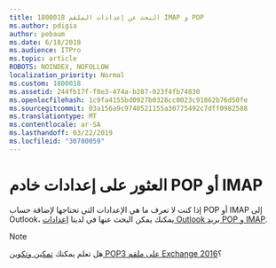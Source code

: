 ```yaml
---
title: 1800018 البحث عن إعدادات الملقم IMAP و POP
ms.author: pdigia
author: pebaum
ms.date: 6/18/2018
ms.audience: ITPro
ms.topic: article
ROBOTS: NOINDEX, NOFOLLOW
localization_priority: Normal
ms.custom: 1800018
ms.assetid: 244fb17f-f0e3-474a-b287-023f4fb74830
ms.openlocfilehash: 1c9fa4155bd0927b0328cc0023c91862b76d50fe
ms.sourcegitcommit: 03a156a9c9740521155a30775492c7dff0982588
ms.translationtype: MT
ms.contentlocale: ar-SA
ms.lasthandoff: 03/22/2019
ms.locfileid: "30780059"
---
```

# <a name="find-your-pop-or-imap-server-settings"></a>العثور على إعدادات خادم POP أو IMAP

إذا كنت لا تعرف ما هي الإعدادات التي تحتاجها لإضافة حساب POP أو IMAP إلى Outlook، يمكنك يمكن البحث عنها في لدينا [إعدادات Outlook بريد POP و IMAP](https://support.office.com/article/8361e398-8af4-4e97-b147-6c6c4ac95353.aspx).
  
> [!NOTE]
> هل تعلم يمكنك [تمكين وتكوين POP3 على ملقم Exchange 2016](https://technet.microsoft.com/library/bb124934%28v=exchg.160%29.aspx)؟ 
  

